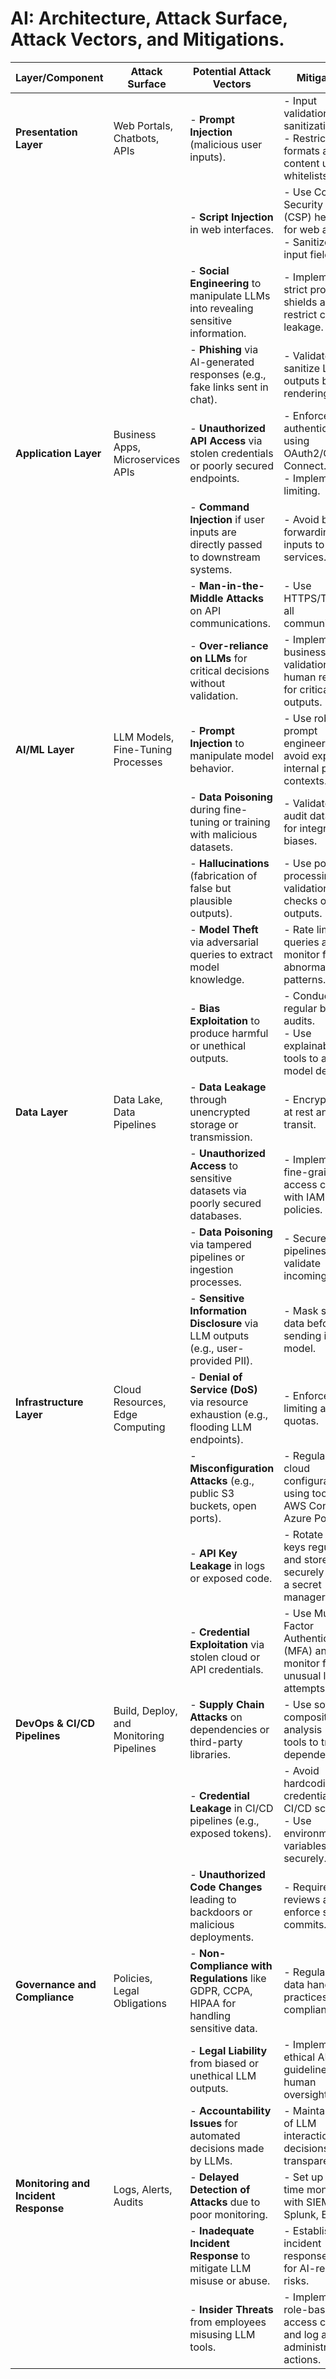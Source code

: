 # AI: Architecture, Attack Surface, Attack Vectors, and Mitigations.

| **Layer/Component**         | **Attack Surface**                            | **Potential Attack Vectors**                                                                                              | **Mitigations**                                                                                   |
|-----------------------------|-----------------------------------------------|--------------------------------------------------------------------------------------------------------------------------|---------------------------------------------------------------------------------------------------|
| **Presentation Layer**      | Web Portals, Chatbots, APIs                  | - **Prompt Injection** (malicious user inputs).                                                                          | - Input validation and sanitization. <br> - Restrict input formats and content using whitelists. |
|                             |                                               | - **Script Injection** in web interfaces.                                                                                | - Use Content Security Policy (CSP) headers for web apps. <br> - Sanitize all input fields.      |
|                             |                                               | - **Social Engineering** to manipulate LLMs into revealing sensitive information.                                        | - Implement strict prompt shields and restrict context leakage.                                 |
|                             |                                               | - **Phishing** via AI-generated responses (e.g., fake links sent in chat).                                               | - Validate and sanitize LLM outputs before rendering.                                           |
| **Application Layer**       | Business Apps, Microservices APIs            | - **Unauthorized API Access** via stolen credentials or poorly secured endpoints.                                        | - Enforce authentication using OAuth2/OpenID Connect. <br> - Implement rate limiting.           |
|                             |                                               | - **Command Injection** if user inputs are directly passed to downstream systems.                                        | - Avoid blindly forwarding user inputs to other services.                                       |
|                             |                                               | - **Man-in-the-Middle Attacks** on API communications.                                                                   | - Use HTTPS/TLS for all communications.                                                         |
|                             |                                               | - **Over-reliance on LLMs** for critical decisions without validation.                                                   | - Implement business logic validation and human review for critical outputs.                    |
| **AI/ML Layer**             | LLM Models, Fine-Tuning Processes            | - **Prompt Injection** to manipulate model behavior.                                                                     | - Use robust prompt engineering and avoid exposing internal prompt contexts.                    |
|                             |                                               | - **Data Poisoning** during fine-tuning or training with malicious datasets.                                             | - Validate and audit datasets for integrity and biases.                                         |
|                             |                                               | - **Hallucinations** (fabrication of false but plausible outputs).                                                       | - Use post-processing and validation checks on outputs.                                         |
|                             |                                               | - **Model Theft** via adversarial queries to extract model knowledge.                                                    | - Rate limit queries and monitor for abnormal traffic patterns.                                 |
|                             |                                               | - **Bias Exploitation** to produce harmful or unethical outputs.                                                         | - Conduct regular bias audits. <br> - Use explainability tools to analyze model decisions.       |
| **Data Layer**              | Data Lake, Data Pipelines                    | - **Data Leakage** through unencrypted storage or transmission.                                                          | - Encrypt data at rest and in transit.                                                          |
|                             |                                               | - **Unauthorized Access** to sensitive datasets via poorly secured databases.                                            | - Implement fine-grained access control with IAM policies.                                      |
|                             |                                               | - **Data Poisoning** via tampered pipelines or ingestion processes.                                                      | - Secure data pipelines and validate incoming data.                                             |
|                             |                                               | - **Sensitive Information Disclosure** via LLM outputs (e.g., user-provided PII).                                        | - Mask sensitive data before sending it to the model.                                           |
| **Infrastructure Layer**    | Cloud Resources, Edge Computing              | - **Denial of Service (DoS)** via resource exhaustion (e.g., flooding LLM endpoints).                                    | - Enforce rate limiting and quotas.                                                             |
|                             |                                               | - **Misconfiguration Attacks** (e.g., public S3 buckets, open ports).                                                   | - Regularly audit cloud configurations using tools like AWS Config or Azure Policy.             |
|                             |                                               | - **API Key Leakage** in logs or exposed code.                                                                           | - Rotate API keys regularly and store them securely (e.g., in a secret manager).                |
|                             |                                               | - **Credential Exploitation** via stolen cloud or API credentials.                                                      | - Use Multi-Factor Authentication (MFA) and monitor for unusual login attempts.                 |
| **DevOps & CI/CD Pipelines**| Build, Deploy, and Monitoring Pipelines      | - **Supply Chain Attacks** on dependencies or third-party libraries.                                                     | - Use software composition analysis (SCA) tools to track dependencies.                          |
|                             |                                               | - **Credential Leakage** in CI/CD pipelines (e.g., exposed tokens).                                                      | - Avoid hardcoding credentials in CI/CD scripts. <br> - Use environment variables securely.      |
|                             |                                               | - **Unauthorized Code Changes** leading to backdoors or malicious deployments.                                           | - Require code reviews and enforce signed commits.                                              |
| **Governance and Compliance**| Policies, Legal Obligations                 | - **Non-Compliance with Regulations** like GDPR, CCPA, HIPAA for handling sensitive data.                                | - Regularly audit data handling practices for compliance.                                       |
|                             |                                               | - **Legal Liability** from biased or unethical LLM outputs.                                                              | - Implement ethical AI guidelines and human oversight.                                          |
|                             |                                               | - **Accountability Issues** for automated decisions made by LLMs.                                                        | - Maintain logs of LLM interactions and decisions for transparency.                             |
| **Monitoring and Incident Response**| Logs, Alerts, Audits                 | - **Delayed Detection of Attacks** due to poor monitoring.                                                               | - Set up real-time monitoring with SIEM (e.g., Splunk, ELK).                                    |
|                             |                                               | - **Inadequate Incident Response** to mitigate LLM misuse or abuse.                                                     | - Establish an incident response plan for AI-related risks.                                     |
|                             |                                               | - **Insider Threats** from employees misusing LLM tools.                                                                | - Implement role-based access control and log all administrative actions.                       |
